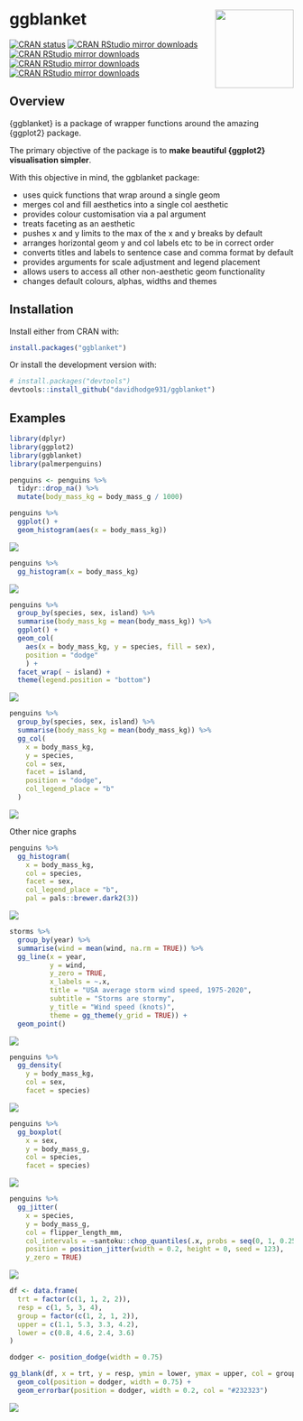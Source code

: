
<!-- README.md is generated from README.Rmd. Please edit that file -->

# ggblanket <img src="man/figures/logo.png" style="float:right; height:139px;">

<!-- badges: start -->

[![CRAN
status](https://www.r-pkg.org/badges/version/ggblanket)](https://CRAN.R-project.org/package=ggblanket)
[![CRAN RStudio mirror
downloads](https://cranlogs.r-pkg.org/badges/grand-total/ggblanket?color=lightgrey)](https://r-pkg.org/pkg/ggblanket)
[![CRAN RStudio mirror
downloads](https://cranlogs.r-pkg.org/badges/last-month/ggblanket?color=lightgrey)](https://r-pkg.org/pkg/ggblanket)
[![CRAN RStudio mirror
downloads](https://cranlogs.r-pkg.org/badges/last-week/ggblanket?color=lightgrey)](https://r-pkg.org/pkg/ggblanket)
[![CRAN RStudio mirror
downloads](https://cranlogs.r-pkg.org/badges/last-day/ggblanket?color=lightgrey)](https://r-pkg.org/pkg/ggblanket)
<!-- badges: end -->

## Overview

{ggblanket} is a package of wrapper functions around the amazing
{ggplot2} package.

The primary objective of the package is to **make beautiful {ggplot2}
visualisation simpler**.

With this objective in mind, the ggblanket package:

-   uses quick functions that wrap around a single geom
-   merges col and fill aesthetics into a single col aesthetic
-   provides colour customisation via a pal argument
-   treats faceting as an aesthetic
-   pushes x and y limits to the max of the x and y breaks by default
-   arranges horizontal geom y and col labels etc to be in correct order
-   converts titles and labels to sentence case and comma format by
    default
-   provides arguments for scale adjustment and legend placement
-   allows users to access all other non-aesthetic geom functionality
-   changes default colours, alphas, widths and themes

## Installation

Install either from CRAN with:

``` r
install.packages("ggblanket")
```

Or install the development version with:

``` r
# install.packages("devtools")
devtools::install_github("davidhodge931/ggblanket")
```

## Examples

``` r
library(dplyr)
library(ggplot2)
library(ggblanket)
library(palmerpenguins)

penguins <- penguins %>% 
  tidyr::drop_na() %>% 
  mutate(body_mass_kg = body_mass_g / 1000) 
```

``` r
penguins %>% 
  ggplot() +
  geom_histogram(aes(x = body_mass_kg)) 
```

![](man/figures/README-unnamed-chunk-3-1.png)<!-- -->

``` r
penguins %>% 
  gg_histogram(x = body_mass_kg) 
```

![](man/figures/README-unnamed-chunk-4-1.png)<!-- -->

``` r
penguins %>%
  group_by(species, sex, island) %>%
  summarise(body_mass_kg = mean(body_mass_kg)) %>%
  ggplot() +
  geom_col(
    aes(x = body_mass_kg, y = species, fill = sex), 
    position = "dodge"
    ) +
  facet_wrap( ~ island) +
  theme(legend.position = "bottom")
```

![](man/figures/README-unnamed-chunk-5-1.png)<!-- -->

``` r
penguins %>%
  group_by(species, sex, island) %>%
  summarise(body_mass_kg = mean(body_mass_kg)) %>%
  gg_col(
    x = body_mass_kg,
    y = species,
    col = sex,
    facet = island,
    position = "dodge",
    col_legend_place = "b"
  )
```

![](man/figures/README-unnamed-chunk-6-1.png)<!-- -->

Other nice graphs

``` r
penguins %>%
  gg_histogram(
    x = body_mass_kg,
    col = species, 
    facet = sex, 
    col_legend_place = "b", 
    pal = pals::brewer.dark2(3))
```

![](man/figures/README-unnamed-chunk-7-1.png)<!-- -->

``` r
storms %>% 
  group_by(year) %>% 
  summarise(wind = mean(wind, na.rm = TRUE)) %>% 
  gg_line(x = year, 
          y = wind, 
          y_zero = TRUE,
          x_labels = ~.x, 
          title = "USA average storm wind speed, 1975-2020",
          subtitle = "Storms are stormy", 
          y_title = "Wind speed (knots)", 
          theme = gg_theme(y_grid = TRUE)) +
  geom_point()
```

![](man/figures/README-unnamed-chunk-8-1.png)<!-- -->

``` r
penguins %>% 
  gg_density(
    y = body_mass_kg, 
    col = sex, 
    facet = species)
```

![](man/figures/README-unnamed-chunk-9-1.png)<!-- -->

``` r
penguins %>% 
  gg_boxplot(
    x = sex,
    y = body_mass_g, 
    col = species, 
    facet = species)
```

![](man/figures/README-unnamed-chunk-10-1.png)<!-- -->

``` r
penguins %>%
  gg_jitter(
    x = species,
    y = body_mass_g,
    col = flipper_length_mm,
    col_intervals = ~santoku::chop_quantiles(.x, probs = seq(0, 1, 0.25)),
    position = position_jitter(width = 0.2, height = 0, seed = 123), 
    y_zero = TRUE)
```

![](man/figures/README-unnamed-chunk-11-1.png)<!-- -->

``` r
df <- data.frame(
  trt = factor(c(1, 1, 2, 2)),
  resp = c(1, 5, 3, 4),
  group = factor(c(1, 2, 1, 2)),
  upper = c(1.1, 5.3, 3.3, 4.2),
  lower = c(0.8, 4.6, 2.4, 3.6)
)

dodger <- position_dodge(width = 0.75)

gg_blank(df, x = trt, y = resp, ymin = lower, ymax = upper, col = group) +
  geom_col(position = dodger, width = 0.75) +
  geom_errorbar(position = dodger, width = 0.2, col = "#232323")
```

![](man/figures/README-unnamed-chunk-12-1.png)<!-- -->
